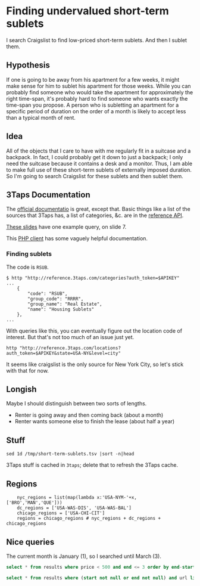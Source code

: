 Finding undervalued short-term sublets
======
I search Craigslist to find low-priced short-term sublets.
And then I sublet them.

## Hypothesis
If one is going to be away from his apartment for a few weeks,
it might make sense for him to sublet his apartment for those weeks.
While you can probably find someone who would take the apartment
for approximately the right time-span, it's probably hard to find
someone who wants exactly the time-span you propose. A person
who is subletting an apartment for a specific period of duration
on the order of a month is likely to accept less than a typical
month of rent.

## Idea
All of the objects that I care to have with me regularly fit in
a suitcase and a backpack. In fact, I could probably get it down
to just a backpack; I only need the suitcase because it contains
a desk and a monitor. Thus, I am able to make full use of these
short-term sublets of externally imposed duration. So I'm going
to search Craigslist for these sublets and then sublet them.

## 3Taps Documentation
The [official documentatio](http://docs.3taps.com/) is great, except
that. Basic things like a list of the sources that 3Taps has, a list
of categories, &c. are in the [reference API](http://docs.3taps.com/reference_api.html).

[These slides](http://www.slideshare.net/devinfoley/3taps-apis)
have one example query, on slide 7.

This [PHP client](https://github.com/cookieflow/3taps-php-client)
has some vaguely helpful documentation.

### Finding sublets
The code is `RSUB`.

    $ http "http://reference.3taps.com/categories?auth_token=$APIKEY"
    ...
        {
            "code": "RSUB", 
            "group_code": "RRRR", 
            "group_name": "Real Estate", 
            "name": "Housing Sublets"
        }, 
    ...

With queries like this, you can eventually figure out the location code of interest.
But that's not too much of an issue just yet.

    http "http://reference.3taps.com/locations?auth_token=$APIKEY&state=USA-NY&level=city"

It seems like craigslist is the only source for New York City, so let's stick with that for now.

## Longish
Maybe I should distinguish between two sorts of lengths.

* Renter is going away and then coming back (about a month)
* Renter wants someone else to finish the lease (about half a year)


## Stuff

    sed 1d /tmp/short-term-sublets.tsv |sort -n|head

3Taps stuff is cached in `3taps`; delete that to refresh the 3Taps cache.


## Regions

        nyc_regions = list(map(lambda x:'USA-NYM-'+x, ['BRO','MAN','QUE']))
        dc_regions = ['USA-WAS-DIS', 'USA-WAS-BAL']
        chicago_regions = ['USA-CHI-CIT']
        regions = chicago_regions # nyc_regions + dc_regions + chicago_regions

## Nice queries
The current month is January (1), so I searched until March (3).

```sql
select * from results where price < 500 and end <= 3 order by end-start, price;
```

```sql
select * from results where (start not null or end not null) and url like '%austin%' order by end-start; 
```
